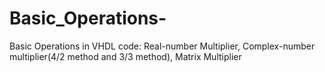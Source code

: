 # Basic_Operations-
Basic Operations in VHDL code: Real-number Multiplier, Complex-number multiplier(4/2 method and 3/3 method), Matrix Multiplier


